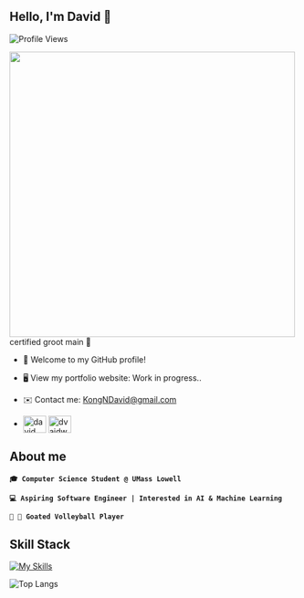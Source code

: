 ## Hello, I'm David 👋

![Profile Views](https://komarev.com/ghpvc/?username=dvaidwho&color=blue)

<img src="https://marvelrivals.wiki.fextralife.com/file/Marvel-Rivals/groot_mvp_default_full.gif" width="500"/>
certified groot main 🌳

- 🌱 Welcome to my GitHub profile!
  
- 🖥️ View my portfolio website: Work in progress..
  
- ✉️ Contact me: KongNDavid@gmail.com
  
- <a href="https://linkedin.com/in/davidkong-/" target="_blank"><img align="center" src="https://raw.githubusercontent.com/rahuldkjain/github-profile-readme-generator/master/src/images/icons/Social/linked-in-alt.svg" alt="david kong" height="30" width="40" /></a>
<a href="https://instagram.com/dvaidwho" target="_blank"><img align="center" src="https://raw.githubusercontent.com/rahuldkjain/github-profile-readme-generator/master/src/images/icons/Social/instagram.svg" alt="dvaidwho" height="30" width="40" /></a>
</p>


## About me

**`🎓 Computer Science Student @ UMass Lowell`**

**`💻 Aspiring Software Engineer | Interested in AI & Machine Learning`**

**`🏐 🐐 Goated Volleyball Player`**

## Skill Stack

[![My Skills](https://skillicons.dev/icons?i=c,cpp,py,react,tailwind,html,css,js,github,linux,nodejs)](https://skillicons.dev)

![Top Langs](https://github-readme-stats.vercel.app/api/top-langs/?username=dvaidwho&layout=compact&langs_count=6&theme=tokyonight&hide=css,html)








